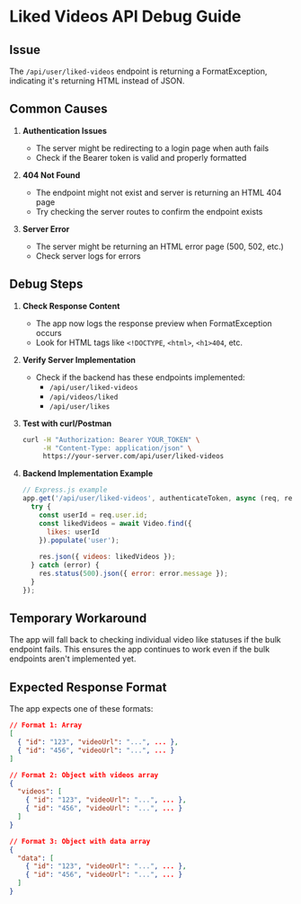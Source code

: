 # Liked Videos API Debug Guide

## Issue
The `/api/user/liked-videos` endpoint is returning a FormatException, indicating it's returning HTML instead of JSON.

## Common Causes

1. **Authentication Issues**
   - The server might be redirecting to a login page when auth fails
   - Check if the Bearer token is valid and properly formatted

2. **404 Not Found**
   - The endpoint might not exist and server is returning an HTML 404 page
   - Try checking the server routes to confirm the endpoint exists

3. **Server Error**
   - The server might be returning an HTML error page (500, 502, etc.)
   - Check server logs for errors

## Debug Steps

1. **Check Response Content**
   - The app now logs the response preview when FormatException occurs
   - Look for HTML tags like `<!DOCTYPE`, `<html>`, `<h1>404`, etc.

2. **Verify Server Implementation**
   - Check if the backend has these endpoints implemented:
     - `/api/user/liked-videos`
     - `/api/videos/liked`
     - `/api/user/likes`

3. **Test with curl/Postman**
   ```bash
   curl -H "Authorization: Bearer YOUR_TOKEN" \
        -H "Content-Type: application/json" \
        https://your-server.com/api/user/liked-videos
   ```

4. **Backend Implementation Example**
   ```javascript
   // Express.js example
   app.get('/api/user/liked-videos', authenticateToken, async (req, res) => {
     try {
       const userId = req.user.id;
       const likedVideos = await Video.find({
         likes: userId
       }).populate('user');
       
       res.json({ videos: likedVideos });
     } catch (error) {
       res.status(500).json({ error: error.message });
     }
   });
   ```

## Temporary Workaround

The app will fall back to checking individual video like statuses if the bulk endpoint fails. This ensures the app continues to work even if the bulk endpoints aren't implemented yet.

## Expected Response Format

The app expects one of these formats:

```json
// Format 1: Array
[
  { "id": "123", "videoUrl": "...", ... },
  { "id": "456", "videoUrl": "...", ... }
]

// Format 2: Object with videos array
{
  "videos": [
    { "id": "123", "videoUrl": "...", ... },
    { "id": "456", "videoUrl": "...", ... }
  ]
}

// Format 3: Object with data array
{
  "data": [
    { "id": "123", "videoUrl": "...", ... },
    { "id": "456", "videoUrl": "...", ... }
  ]
}
```